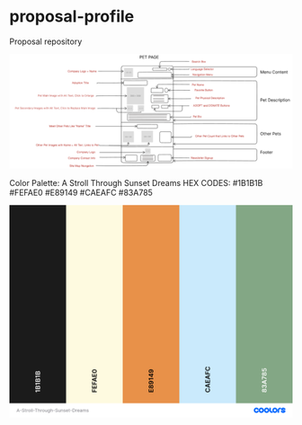 # proposal-profile
Proposal repository

![Paws and Whiskers Rescue Proposal Wireframe](ProposalWireframe.png)

Color Palette: A Stroll Through Sunset Dreams
HEX CODES:
#1B1B1B
#FEFAE0
#E89149
#CAEAFC
#83A785

![Paws and Whiskers Rescue Proposal Color Palette](A-Stroll-Through-Sunset-Dreams.png)